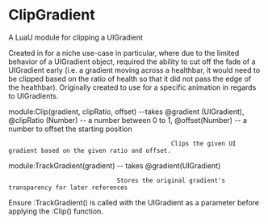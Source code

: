 # ClipGradient
A LuaU module for clipping a UIGradient

Created in for a niche use-case in particular, where due to the limited behavior of a UIGradient object, required the ability to cut off the fade of a UIGradient early (i.e. a gradient moving across a healthbar, it would need to be clipped based on the ratio of health so that it did not pass the edge of the healthbar). Originally created to use for a specific animation in regards to UIGradients.

module:Clip(gradient, clipRatio, offset) --takes @gradient (UIGradient), 
                                                 @clipRatio (Number) -- a number between 0 to 1,
                                                 @offset(Number) -- a number to offset the starting position

                                                 Clips the given UI gradient based on the given ratio and offset.

module:TrackGradient(gradient) -- takes @gradient(UIGradient)

                                  Stores the original gradient's transparency for later references



Ensure :TrackGradient() is called with the UIGradient as a parameter before applying the :Clip() function.
